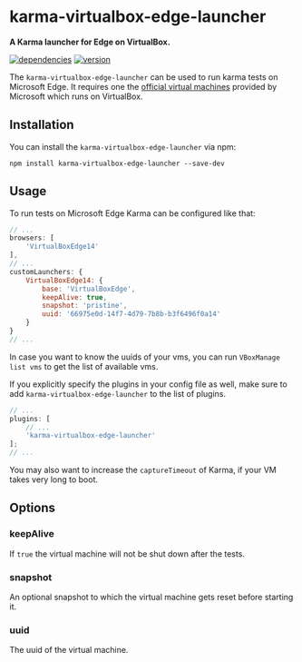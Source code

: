 # karma-virtualbox-edge-launcher

**A Karma launcher for Edge on VirtualBox.**

[![dependencies](https://img.shields.io/david/chrisguttandin/karma-virtualbox-edge-launcher.svg?style=flat-square)](https://github.com/chrisguttandin/karma-virtualbox-edge-launcher/network/dependencies)
[![version](https://img.shields.io/npm/v/karma-virtualbox-edge-launcher.svg?style=flat-square)](https://www.npmjs.com/package/karma-virtualbox-edge-launcher)

The `karma-virtualbox-edge-launcher` can be used to run karma tests on Microsoft Edge. It requires
one the [official virtual machines](https://developer.microsoft.com/en-us/microsoft-edge/tools/vms/)
provided by Microsoft which runs on VirtualBox.

## Installation

You can install the `karma-virtualbox-edge-launcher` via npm:

```shell
npm install karma-virtualbox-edge-launcher --save-dev
```

## Usage

To run tests on Microsoft Edge Karma can be configured like that:

```js
// ...
browsers: [
    'VirtualBoxEdge14'
],
// ...
customLaunchers: {
    VirtualBoxEdge14: {
        base: 'VirtualBoxEdge',
        keepAlive: true,
        snapshot: 'pristine',
        uuid: '66975e0d-14f7-4d79-7b8b-b3f6496f0a14'
    }
}
// ...
```

In case you want to know the uuids of your vms, you can run `VBoxManage list vms` to get the list of
available vms.

If you explicitly specify the plugins in your config file as well, make sure to add
`karma-virtualbox-edge-launcher` to the list of plugins.

```js
// ...
plugins: [
    // ...
    'karma-virtualbox-edge-launcher'
];
// ...
```

You may also want to increase the `captureTimeout` of Karma, if your VM takes very long to boot.

## Options

### keepAlive

If `true` the virtual machine will not be shut down after the tests.

### snapshot

An optional snapshot to which the virtual machine gets reset before starting it.

### uuid

The uuid of the virtual machine.
